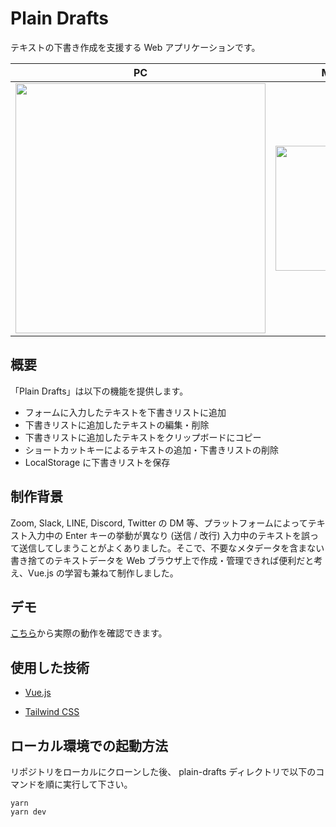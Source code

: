 # Plain Drafts
テキストの下書き作成を支援する Web アプリケーションです。

|PC|Mobile|
|:----:|:----:|
|<img src="https://user-images.githubusercontent.com/48713768/107567630-46125e80-6c29-11eb-9b3c-aa6593922382.gif" width="400px">|<img src="https://user-images.githubusercontent.com/48713768/107567717-617d6980-6c29-11eb-8a04-34a4803d2b78.gif" width="200px">|<
## 概要
「Plain Drafts」は以下の機能を提供します。
- フォームに入力したテキストを下書きリストに追加
- 下書きリストに追加したテキストの編集・削除
- 下書きリストに追加したテキストをクリップボードにコピー
- ショートカットキーによるテキストの追加・下書きリストの削除
- LocalStorage に下書きリストを保存


## 制作背景
Zoom, Slack, LINE, Discord, Twitter の DM 等、プラットフォームによってテキスト入力中の Enter キーの挙動が異なり (送信 / 改行) 入力中のテキストを誤って送信してしまうことがよくありました。そこで、不要なメタデータを含まない書き捨てのテキストデータを Web ブラウザ上で作成・管理できれば便利だと考え、Vue.js の学習も兼ねて制作しました。

## デモ
[こちら](https://plain-drafts.netlify.app/)から実際の動作を確認できます。

## 使用した技術
- [Vue.js](https://github.com/vuejs/vue)

- [Tailwind CSS](https://github.com/tailwindlabs/tailwindcss)


## ローカル環境での起動方法
リポジトリをローカルにクローンした後、 plain-drafts ディレクトリで以下のコマンドを順に実行して下さい。
```
yarn
yarn dev
```
